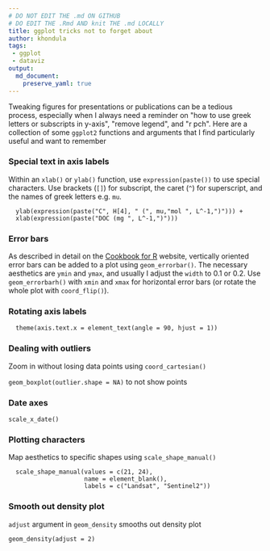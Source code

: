 ```yaml
---
# DO NOT EDIT THE .md ON GITHUB
# DO EDIT THE .Rmd AND knit THE .md LOCALLY
title: ggplot tricks not to forget about
author: khondula
tags:
 - ggplot
 - dataviz
output:
  md_document:
    preserve_yaml: true
---
```


Tweaking figures for presentations or publications can be a tedious
process, especially when I always need a reminder on "how to use greek
letters or subscripts in y-axis", "remove legend", and "r pch". Here are
a collection of some `ggplot2` functions and arguments that I find
particularly useful and want to remember

### Special text in axis labels

Within an `xlab()` or `ylab()` function, use `expression(paste())` to
use special characters. Use brackets (`[]`) for subscript, the caret
(`^`) for superscript, and the names of greek letters e.g. `mu`.

      ylab(expression(paste("C", H[4], " (", mu,"mol ", L^-1,")"))) +
      xlab(expression(paste("DOC (mg ", L^-1,")")))

### Error bars

As described in detail on the [Cookbook for
R](http://www.cookbook-r.com/Graphs/Plotting_means_and_error_bars_(ggplot2)/)
website, vertically oriented error bars can be added to a plot using
`geom_errorbar()`. The necessary aesthetics are `ymin` and `ymax`, and
usually I adjust the `width` to 0.1 or 0.2. Use `geom_errorbarh()` with
`xmin` and `xmax` for horizontal error bars (or rotate the whole plot
with `coord_flip()`).

### Rotating axis labels

      theme(axis.text.x = element_text(angle = 90, hjust = 1))

### Dealing with outliers

Zoom in without losing data points using `coord_cartesian()`

`geom_boxplot(outlier.shape = NA)` to not show points

### Date axes

`scale_x_date()`

### Plotting characters

Map aesthetics to specific shapes using `scale_shape_manual()`

      scale_shape_manual(values = c(21, 24), 
                         name = element_blank(),
                         labels = c("Landsat", "Sentinel2"))

### Smooth out density plot

`adjust` argument in `geom_density` smooths out density plot

`geom_density(adjust = 2)`
